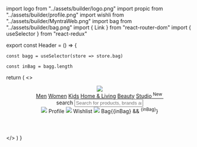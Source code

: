 import logo from "../assets/builder/logo.png"
import propic from "../assets/builder/profile.png"
import wishli from "../assets/builder/MyntraWeb.png"
import bag from "../assets/builder/bag.png"
import { Link } from "react-router-dom"
import { useSelector } from "react-redux"

export const Header = () => {

    const bagg = useSelector(store => store.bag)

    const inBag = bagg.length

  return (
    <>
    <header>
        <Link to="/"><img id="logo" src={logo} /></Link>
        <nav className="nav1">
            <a href="" className="men">Men</a>
            <a href="" className="women">Women</a>
            <a href="" className="kids">Kids</a>
            <a href="" className="hnl">Home&nbsp;&&nbsp;Living</a>
            <a href="" className="beauty">Beauty</a>
            <a href="" className="studio">Studio<sup>&nbsp;New&nbsp;</sup></a>
        </nav>
        <span id="search">
            <span className="material-symbols-outlined">search</span>
            <input id="inpp"
            type="text" placeholder="Search for products, brands and more"/>
        </span>
        <nav className="nav2">
            <Link to="" className="ab">
                <img className="navicons" src={propic} />
                Profile
            </Link>
            <Link to="" className="ab">
                <img className="navicons" src={wishli} />
                Wishlist
            </Link>
            <Link to="/bag" className="ab">
                <img className="navicons" src={bag} />
                Bag{{inBag} && <sup className="bagsup">{inBag}</sup>}
            </Link>
        </nav>
    </header>
    </>
  )
}